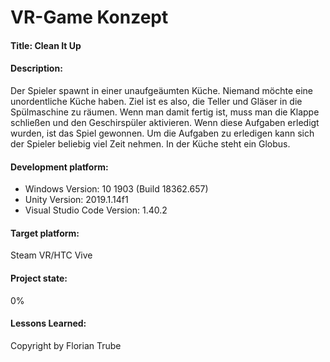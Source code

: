 # VR-Game Konzept

#### **Title**: Clean It Up

#### **Description:** 
Der Spieler spawnt in einer unaufgeäumten Küche. Niemand möchte eine unordentliche Küche haben.
Ziel ist es also, die Teller und Gläser in die Spülmaschine zu räumen. Wenn man damit fertig ist, muss man die Klappe schließen
und den Geschirspüler aktivieren. Wenn diese Aufgaben erledigt wurden, ist das Spiel gewonnen. Um die Aufgaben zu erledigen
kann sich der Spieler beliebig viel Zeit nehmen. In der Küche steht ein Globus.

#### **Development platform:**
* Windows Version: 10 1903 (Build 18362.657)
* Unity Version: 2019.1.14f1
* Visual Studio Code Version: 1.40.2

#### **Target platform:**
Steam VR/HTC Vive

#### **Project state:**
0%

#### **Lessons Learned:**

Copyright by Florian Trube 
 
